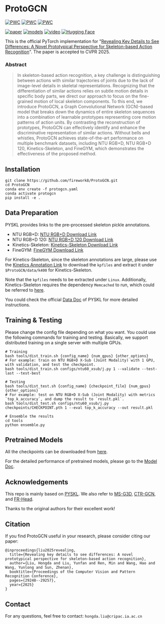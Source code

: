 # ProtoGCN

[![PWC](https://img.shields.io/endpoint.svg?url=https://paperswithcode.com/badge/revealing-key-details-to-see-differences-a/skeleton-based-action-recognition-on-ntu-rgbd-1)](https://paperswithcode.com/sota/skeleton-based-action-recognition-on-ntu-rgbd-1?p=revealing-key-details-to-see-differences-a)
[![PWC](https://img.shields.io/endpoint.svg?url=https://paperswithcode.com/badge/revealing-key-details-to-see-differences-a/skeleton-based-action-recognition-on-ntu-rgbd)](https://paperswithcode.com/sota/skeleton-based-action-recognition-on-ntu-rgbd?p=revealing-key-details-to-see-differences-a)
[![PWC](https://img.shields.io/endpoint.svg?url=https://paperswithcode.com/badge/revealing-key-details-to-see-differences-a/skeleton-based-action-recognition-on-kinetics)](https://paperswithcode.com/sota/skeleton-based-action-recognition-on-kinetics?p=revealing-key-details-to-see-differences-a)

[![paper](https://img.shields.io/badge/arXiv-Paper-red.svg)](https://arxiv.org/abs/2411.18941) [![models](https://img.shields.io/badge/Link-Models-87CEEB.svg)](https://drive.google.com/drive/folders/1BLtlGlv19nY6QcYsVyOBo7nBr3iw5cFl?usp=sharing) [![video](https://img.shields.io/badge/License-MIT-yellow?style=flat)](/LICENSE) [![Hugging Face](https://img.shields.io/badge/Page-Hugging_Face-6C3483?style=flat)](https://huggingface.co/firework8/ProtoGCN)

This is the official PyTorch implementation for "[Revealing Key Details to See Differences: A Novel Prototypical Perspective for Skeleton-based Action Recognition](https://openaccess.thecvf.com/content/CVPR2025/html/Liu_Revealing_Key_Details_to_See_Differences_A_Novel_Prototypical_Perspective_CVPR_2025_paper.html)". The paper is accepted to CVPR 2025.

### Abstract
> In skeleton-based action recognition, a key challenge is distinguishing between actions with similar trajectories of joints due to the lack of image-level details in skeletal representations. Recognizing that the differentiation of similar actions relies on subtle motion details in specific body parts, we direct our approach to focus on the fine-grained motion of local skeleton components. To this end, we introduce ProtoGCN, a Graph Convolutional Network (GCN)-based model that breaks down the dynamics of entire skeleton sequences into a combination of learnable prototypes representing core motion patterns of action units. By contrasting the reconstruction of prototypes, ProtoGCN can effectively identify and enhance the discriminative representation of similar actions. Without bells and whistles, ProtoGCN achieves state-of-the-art performance on multiple benchmark datasets, including NTU RGB+D, NTU RGB+D 120, Kinetics-Skeleton, and FineGYM, which demonstrates the effectiveness of the proposed method.

## Installation

```shell
git clone https://github.com/firework8/ProtoGCN.git
cd ProtoGCN
conda env create -f protogcn.yaml
conda activate protogcn
pip install -e .
```

## Data Preparation

PYSKL provides links to the pre-processed skeleton pickle annotations.

- NTU RGB+D: [NTU RGB+D Download Link](https://download.openmmlab.com/mmaction/pyskl/data/nturgbd/ntu60_3danno.pkl)
- NTU RGB+D 120: [NTU RGB+D 120 Download Link](https://download.openmmlab.com/mmaction/pyskl/data/nturgbd/ntu120_3danno.pkl)
- Kinetics-Skeleton: [Kinetics-Skeleton Download Link](https://download.openmmlab.com/mmaction/pyskl/data/k400/k400_hrnet.pkl)
- FineGYM: [FineGYM Download Link](https://download.openmmlab.com/mmaction/pyskl/data/gym/gym_hrnet.pkl)


For Kinetics-Skeleton, since the skeleton annotations are large, please use the [Kinetics Annotation Link](https://www.dropbox.com/scl/fi/5phx0m7bok6jkphm724zc/kpfiles.zip?rlkey=sz26ljvlxb6gwqj5m9jvynpg8&st=47vcw2xb&dl=0) to download the `kpfiles` and extract it under `$ProtoGCN/data/k400` for Kinetics-Skeleton. 

Note that the `kpfiles` needs to be extracted under `Linux`. Additionally, Kinetics-Skeleton requires the dependency `Memcached` to run, which could be referred to [here](https://www.runoob.com/memcached/memcached-install.html). 

You could check the official [Data Doc](https://github.com/kennymckormick/pyskl/blob/main/tools/data/README.md) of PYSKL for more detailed instructions.

## Training & Testing

Please change the config file depending on what you want. You could use the following commands for training and testing. Basically, we support distributed training on a single server with multiple GPUs.

```shell
# Training
bash tools/dist_train.sh {config_name} {num_gpus} {other_options}
# For example: train on NTU RGB+D X-Sub (Joint Modality) with 1 GPU, with validation, and test the checkpoint.
bash tools/dist_train.sh configs/ntu60_xsub/j.py 1 --validate --test-last --test-best
```

```shell
# Testing
bash tools/dist_test.sh {config_name} {checkpoint_file} {num_gpus} {other_options}
# For example: test on NTU RGB+D X-Sub (Joint Modality) with metrics `top_k_accuracy`, and dump the result to `result.pkl`.
bash tools/dist_test.sh configs/ntu60_xsub/j.py checkpoints/CHECKPOINT.pth 1 --eval top_k_accuracy --out result.pkl
```

```shell
# Ensemble the results
cd tools
python ensemble.py
```

## Pretrained Models

All the checkpoints can be downloaded from [here](https://drive.google.com/drive/folders/1BLtlGlv19nY6QcYsVyOBo7nBr3iw5cFl?usp=sharing).

For the detailed performance of pretrained models, please go to the [Model Doc](/data/README.md).

## Acknowledgements

This repo is mainly based on [PYSKL](https://github.com/kennymckormick/pyskl). We also refer to [MS-G3D](https://github.com/kenziyuliu/ms-g3d), [CTR-GCN](https://github.com/Uason-Chen/CTR-GCN), and [FR-Head](https://github.com/zhysora/FR-Head).

Thanks to the original authors for their excellent work!

## Citation

If you find ProtoGCN useful in your research, please consider citing our paper:

```
@inproceedings{liu2025revealing,
  title={Revealing key details to see differences: A novel prototypical perspective for skeleton-based action recognition},
  author={Liu, Hongda and Liu, Yunfan and Ren, Min and Wang, Hao and Wang, Yunlong and Sun, Zhenan},
  booktitle={Proceedings of the Computer Vision and Pattern Recognition Conference},
  pages={29248--29257},
  year={2025}
}
```

## Contact

For any questions, feel free to contact: `hongda.liu@cripac.ia.ac.cn`
